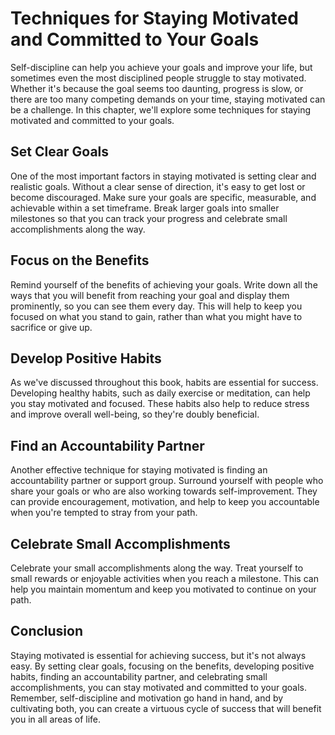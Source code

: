 Techniques for Staying Motivated and Committed to Your Goals
==========================================================================================

Self-discipline can help you achieve your goals and improve your life, but sometimes even the most disciplined people struggle to stay motivated. Whether it's because the goal seems too daunting, progress is slow, or there are too many competing demands on your time, staying motivated can be a challenge. In this chapter, we'll explore some techniques for staying motivated and committed to your goals.

Set Clear Goals
---------------

One of the most important factors in staying motivated is setting clear and realistic goals. Without a clear sense of direction, it's easy to get lost or become discouraged. Make sure your goals are specific, measurable, and achievable within a set timeframe. Break larger goals into smaller milestones so that you can track your progress and celebrate small accomplishments along the way.

Focus on the Benefits
---------------------

Remind yourself of the benefits of achieving your goals. Write down all the ways that you will benefit from reaching your goal and display them prominently, so you can see them every day. This will help to keep you focused on what you stand to gain, rather than what you might have to sacrifice or give up.

Develop Positive Habits
-----------------------

As we've discussed throughout this book, habits are essential for success. Developing healthy habits, such as daily exercise or meditation, can help you stay motivated and focused. These habits also help to reduce stress and improve overall well-being, so they're doubly beneficial.

Find an Accountability Partner
------------------------------

Another effective technique for staying motivated is finding an accountability partner or support group. Surround yourself with people who share your goals or who are also working towards self-improvement. They can provide encouragement, motivation, and help to keep you accountable when you're tempted to stray from your path.

Celebrate Small Accomplishments
-------------------------------

Celebrate your small accomplishments along the way. Treat yourself to small rewards or enjoyable activities when you reach a milestone. This can help you maintain momentum and keep you motivated to continue on your path.

Conclusion
----------

Staying motivated is essential for achieving success, but it's not always easy. By setting clear goals, focusing on the benefits, developing positive habits, finding an accountability partner, and celebrating small accomplishments, you can stay motivated and committed to your goals. Remember, self-discipline and motivation go hand in hand, and by cultivating both, you can create a virtuous cycle of success that will benefit you in all areas of life.
